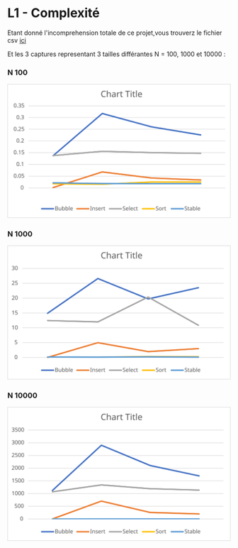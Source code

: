 # L1 - Complexité
Etant donné l'incomprehension totale de ce projet,vous trouverz le fichier csv [ici](csv/data.csv)

Et les 3 captures representant 3 tailles différantes N = 100, 1000 et 10000 :

### N 100
![N 100](svg/Picture1.svg)
### N 1000
![N 1000](svg/Picture2.svg)
### N 10000
![N 10000](svg/Picture3.svg)

